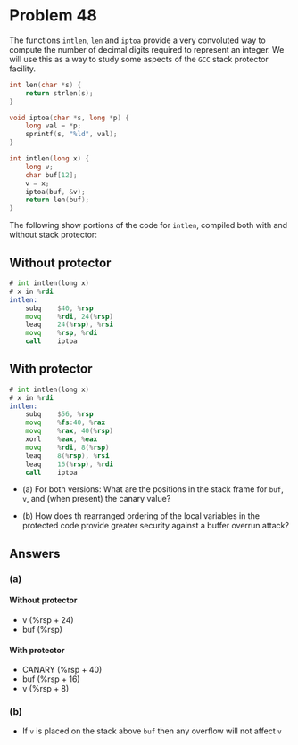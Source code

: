 # Problem 48

The functions `intlen`, `len` and `iptoa` provide a very convoluted way to compute
the number of decimal digits required to represent an integer. We will use this as
a way to study some aspects of the `GCC` stack protector facility.

```C
int len(char *s) {
    return strlen(s);
}

void iptoa(char *s, long *p) {
    long val = *p;
    sprintf(s, "%ld", val);
}

int intlen(long x) {
    long v;
    char buf[12];
    v = x;
    iptoa(buf, &v);
    return len(buf);
}
```

The following show portions of the code for `intlen`, compiled both with and
without stack protector:

## Without protector

```asm
# int intlen(long x)
# x in %rdi
intlen:
    subq    $40, %rsp
    movq    %rdi, 24(%rsp)
    leaq    24(%rsp), %rsi
    movq    %rsp, %rdi
    call    iptoa
```

## With protector

```asm
# int intlen(long x)
# x in %rdi
intlen:
    subq    $56, %rsp
    movq    %fs:40, %rax
    movq    %rax, 40(%rsp)
    xorl    %eax, %eax
    movq    %rdi, 8(%rsp)
    leaq    8(%rsp), %rsi
    leaq    16(%rsp), %rdi
    call    iptoa
```

- (a) For both versions: What are the positions in the stack frame for `buf`, `v`, and
  (when present) the canary value?

- (b) How does th rearranged ordering of the local variables in the protected
  code provide greater security against a buffer overrun attack?

## Answers

### (a)

#### Without protector

- v (%rsp + 24)
- buf (%rsp)

#### With protector

- CANARY (%rsp + 40)
- buf (%rsp + 16)
- v (%rsp + 8)

### (b)

- If `v` is placed on the stack above `buf` then any overflow will not affect `v`
